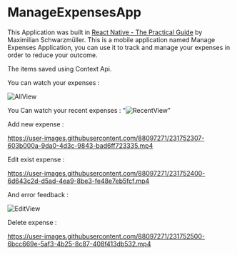 # ManageExpensesApp

This Application was built in [React Native - The Practical Guide](https://www.udemy.com/course/react-native-the-practical-guide/) by Maximilian Schwarzmüller.
This is a mobile application named Manage Expenses Application, you can use it to track and manage your expenses in order to reduce your outcome.

The items saved using Context Api.



You can watch your expenses :

![AllView](https://user-images.githubusercontent.com/88097271/231755331-16ca50e3-4842-4a12-a501-dbdb73223395.jpg)


You Can watch your recent expenses :
"![RecentView](https://user-images.githubusercontent.com/88097271/231752240-ec687bab-fe15-4131-ad53-60a6f0f4855d.jpg)"


Add new expense :

https://user-images.githubusercontent.com/88097271/231752307-603b000a-9da0-4d3c-9843-bad6ff723335.mp4

Edit exist expense :

https://user-images.githubusercontent.com/88097271/231752400-6d643c2d-d5ad-4ea9-8be3-fe48e7eb5fcf.mp4

And error feedback :

![EditView](https://user-images.githubusercontent.com/88097271/231752912-1c437436-4626-4529-9b9c-7c9150545bd7.jpg)

Delete expense :

https://user-images.githubusercontent.com/88097271/231752500-6bcc669e-5af3-4b25-8c87-408f413db532.mp4

